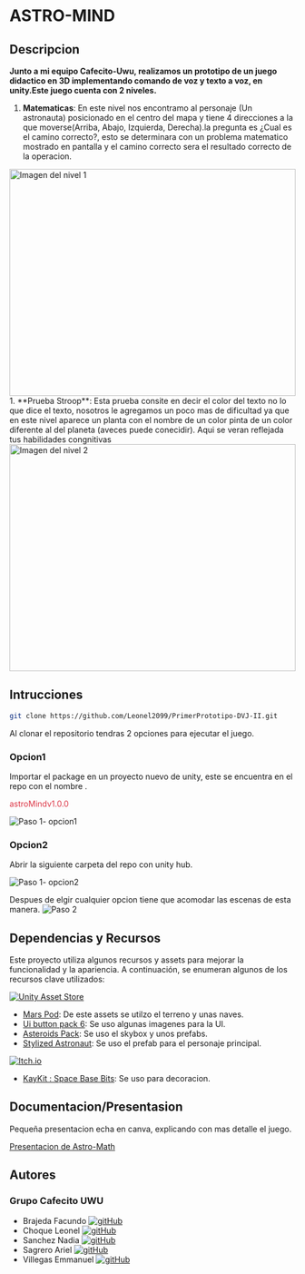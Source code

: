 # ASTRO-MIND

## Descripcion
**Junto a mi equipo Cafecito-Uwu, realizamos un prototipo de un juego didactico en 3D implementando comando de voz y texto a voz, en unity.Este juego cuenta con 2 niveles.**
1. **Matematicas**: En este nivel nos encontramo al personaje (Un astronauta) posicionado en el centro del mapa y tiene 4 direcciones a la que moverse(Arriba, Abajo, Izquierda, Derecha).la pregunta es ¿Cual es el camino correcto?, esto se determinara con un problema matematico mostrado en pantalla y el camino correcto sera el resultado correcto de la operacion.
<img src="https://i.ibb.co/mSCF1j9/image.png" width="100%" height="400" alt="Imagen del nivel 1">
1. **Prueba Stroop**: Esta prueba consite en decir el color del texto no lo que dice el texto, nosotros le agregamos un poco mas de dificultad ya que en este nivel aparece un planta con el nombre de un color pinta de un color diferente al del planeta (aveces puede conecidir). Aqui se veran reflejada tus habilidades congnitivas
<img src="https://i.ibb.co/m60c2WT/image-1.png" width="100%" height="400" alt="Imagen del nivel 2">

## Intrucciones

```bash
git clone https://github.com/Leonel2099/PrimerPrototipo-DVJ-II.git
```
Al clonar el repositorio tendras 2 opciones para ejecutar el juego.
### Opcion1
Importar el package en un proyecto nuevo de unity, este se encuentra en el repo con el nombre . <p style ="color: #dc3545">astroMindv1.0.0</p>

![Paso 1- opcion1](https://i.ibb.co/Jnqz5cX/image.png)

### Opcion2
Abrir la siguiente carpeta del repo con unity hub.

![Paso 1- opcion2](https://i.ibb.co/m0mRCSg/image-1.png)

Despues de elgir cualquier opcion tiene que acomodar las escenas de esta manera.
![Paso 2](https://i.ibb.co/ggNKgSS/image.png)

## Dependencias y Recursos

Este proyecto utiliza algunos recursos y assets para mejorar la funcionalidad y la apariencia. A continuación, se enumeran algunos de los recursos clave utilizados:


[![Unity Asset Store][unityAssetsStore]][unityAssetsStore-url]
- [Mars Pod](https://assetstore.unity.com/packages/3d/vehicles/space/mars-pod-121710): De este assets se utilzo el terreno y unas naves.
- [Ui button pack 6](https://assetstore.unity.com/packages/2d/gui/icons/ui-button-pack-6-143159): Se uso algunas imagenes para la UI.
- [Asteroids Pack](https://assetstore.unity.com/packages/3d/environments/asteroids-pack-84988): Se uso el skybox y unos prefabs.
- [Stylized Astronaut](https://assetstore.unity.com/packages/3d/characters/humanoids/sci-fi/stylized-astronaut-114298): Se uso el prefab para el personaje principal.

[![Itch.io][itch.io]][itch.io-url]
- [KayKit : Space Base Bits](https://kaylousberg.itch.io/space-base-bits): Se uso para decoracion.


## Documentacion/Presentasion
Pequeña presentacion echa en canva, explicando con mas detalle el juego.

[Presentacion de Astro-Math](https://www.canva.com/design/DAFxAzK_e3E/Uj_PA9tGGu1FOOp2-Ofn_g/view?utm_content=DAFxAzK_e3E&utm_campaign=designshare&utm_medium=link&utm_source=editor)

## Autores

### Grupo Cafecito UWU
- Brajeda Facundo [![gitHub][gitHub]][Brajeda Facundo]
- Choque Leonel [![gitHub][gitHub]][Choque	Leonel Ezequiel]
- Sanchez Nadia [![gitHub][gitHub]][Sanchez Nadia]
- Sagrero Ariel [![gitHub][gitHub]][Sagrero Ariel]
- Villegas Emmanuel [![gitHub][gitHub]][Villegas Emmanuel]

[unityAssetsStore]: https://img.shields.io/badge/Unity%20Asset%20Store-%23000000.svg?style=for-the-badge&logo=unity&logoColor=white
[unityAssetsStore-url]: https://assetstore.unity.com/

[itch.io]: https://img.shields.io/badge/itch.io-%23FA5C5E.svg?style=for-the-badge&logo=itch.io&logoColor=white
[itch.io-url]: https://itch.io/
[gitHub]: https://i.ibb.co/ZBjqV2m/icons8-github-50.png
[Brajeda Facundo]: https://github.com/facubra
[Choque	Leonel Ezequiel]: https://github.com/Leonel2099
[Sanchez Nadia]: https://github.com/nadssnchez
[Sagrero Ariel]: https://github.com/arielsagrero
[Villegas Emmanuel]: https://github.com/joavscript
